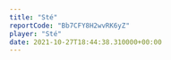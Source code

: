 ```yaml
---
title: "Sté"
reportCode: "Bb7CFY8H2wvRK6yZ"
player: "Sté"
date: 2021-10-27T18:44:38.310000+00:00
---
```

